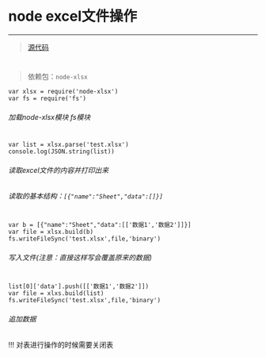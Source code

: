 # node excel文件操作
---
> [源代码](/source)

#

> 依赖包：`node-xlsx`

    var xlsx = require('node-xlsx')
    var fs = require('fs')
###### 加载node-xlsx模块 fs模块

#

    var list = xlsx.parse('test.xlsx')
    console.log(JSON.string(list))

###### 读取excel文件的内容并打印出来
###### 读取的基本结构：`[{"name":"Sheet","data":[]}]`

#

    var b = [{"name":"Sheet","data":[['数据1','数据2']]}]
    var file = xlsx.build(b)
    fs.writeFileSync('test.xlsx',file,'binary')
###### 写入文件(注意：直接这样写会覆盖原来的数据)

#
    list[0]['data'].push([['数据1','数据2']])
    var file = xlxs.build(list)
    fs.writeFileSync('test.xlsx',file,'binary')
###### 追加数据

!!! 对表进行操作的时候需要关闭表





